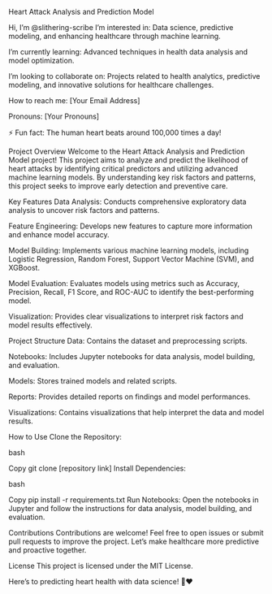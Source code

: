 Heart Attack Analysis and Prediction Model

Hi, I’m @slithering-scribe
I’m interested in: Data science, predictive modeling, and enhancing healthcare through machine learning.

I’m currently learning: Advanced techniques in health data analysis and model optimization.

I’m looking to collaborate on: Projects related to health analytics, predictive modeling, and innovative solutions for healthcare challenges.

How to reach me: [Your Email Address]

Pronouns: [Your Pronouns]

⚡ Fun fact: The human heart beats around 100,000 times a day!

Project Overview
Welcome to the Heart Attack Analysis and Prediction Model project! This project aims to analyze and predict the likelihood of heart attacks by identifying critical predictors and utilizing advanced machine learning models. By understanding key risk factors and patterns, this project seeks to improve early detection and preventive care.

Key Features
Data Analysis: Conducts comprehensive exploratory data analysis to uncover risk factors and patterns.

Feature Engineering: Develops new features to capture more information and enhance model accuracy.

Model Building: Implements various machine learning models, including Logistic Regression, Random Forest, Support Vector Machine (SVM), and XGBoost.

Model Evaluation: Evaluates models using metrics such as Accuracy, Precision, Recall, F1 Score, and ROC-AUC to identify the best-performing model.

Visualization: Provides clear visualizations to interpret risk factors and model results effectively.

Project Structure
Data: Contains the dataset and preprocessing scripts.

Notebooks: Includes Jupyter notebooks for data analysis, model building, and evaluation.

Models: Stores trained models and related scripts.

Reports: Provides detailed reports on findings and model performances.

Visualizations: Contains visualizations that help interpret the data and model results.

How to Use
Clone the Repository:

bash

Copy
git clone [repository link]
Install Dependencies:

bash

Copy
pip install -r requirements.txt
Run Notebooks: Open the notebooks in Jupyter and follow the instructions for data analysis, model building, and evaluation.

Contributions
Contributions are welcome! Feel free to open issues or submit pull requests to improve the project. Let’s make healthcare more predictive and proactive together.

License
This project is licensed under the MIT License.

Here’s to predicting heart health with data science! 🚀❤️
